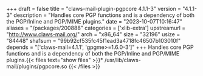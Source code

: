 +++
draft = false
title = "claws-mail-plugin-pgpcore 4.1.1-3"
version = "4.1.1-3"
description = "Handles core PGP functions and is a dependency of both the PGP/Inline and PGP/MIME plugins."
date = "2023-10-07T10:16:47"
aliases = "/packages/200888"
categories = ['xlib-extra']
upstreamurl = "http://www.claws-mail.org/"
arch = "x86_64"
size = "32196"
usize = "84448"
sha1sum = "99b92cf535fc45f1ead3a4718fc46507b103010f"
depends = "['claws-mail=4.1.1', 'gpgme>=1.6.0-3']"
+++
Handles core PGP functions and is a dependency of both the PGP/Inline and PGP/MIME plugins.{{< files text="show files" >}}* /usr/lib/claws-mail/plugins/pgpcore.so
{{< /files >}}